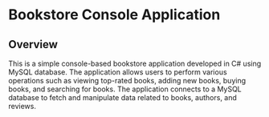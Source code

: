 # Bookstore Console Application

## Overview
This is a simple console-based bookstore application developed in C# using MySQL database. The application allows users to perform various operations such as viewing top-rated books, adding new books, buying books, and searching for books. The application connects to a MySQL database to fetch and manipulate data related to books, authors, and reviews.

